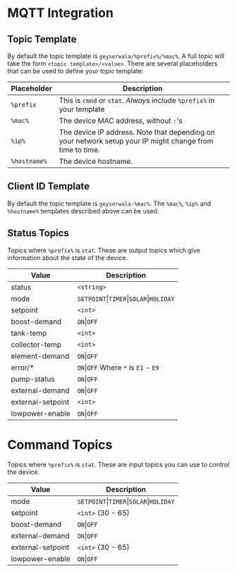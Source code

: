 # MQTT Integration
## Topic Template
By default the topic template is `geyserwala/%prefix%/%mac%`. A full topic will take the form `<topic template>/<value>`. There are several placeholders that can be used to define your topic template:

| Placeholder | Description |
|---|---|
| `%prefix` | This is `cmnd` or `stat`. *Always* include `%prefix%` in your template |
| `%mac%` | The device MAC address, without `:`'s |
| `%ip%` | The device IP address. Note that depending on your network setup your IP might change from time to time. |
| `%hostname%` | The device hostname. |

## Client ID Template
By default the topic template is `geyserwala-%mac%`. The `%mac%`, `%ip%` and `%hostname%` templates described above can be used.

## Status Topics
Topics where `%prefix%` is `stat`. These are output topics which give information about the state of the device.

| Value | Description |
|---|---|
| status | `<string>` |
| mode | `SETPOINT`\|`TIMER`\|`SOLAR`\|`HOLIDAY` |
| setpoint | `<int>` |
| boost-demand |  `ON`\|`OFF`  |
| tank-temp | `<int>` |
| collector-temp |  `<int>`|
| element-demand | `ON`\|`OFF` |
| error/* |  `ON`\|`OFF` Where `*` is `E1` - `E9` |
| pump-status |  `ON`\|`OFF` |
| external-demand | `ON`\|`OFF` |
| external-setpoint | `<int>` |
| lowpower-enable | `ON`\|`OFF` |

# Command Topics
Topics where `%prefix%` is `stat`. These are input topics you can use to control the device.

| Value | Description |
|---|---|
| mode | `SETPOINT`\|`TIMER`\|`SOLAR`\|`HOLIDAY` |
| setpoint | `<int>` (30 - 65) |
| boost-demand | `ON`\|`OFF` |
| external-demand | `ON`\|`OFF` |
| external-setpoint | `<int>` (30 - 65) |
| lowpower-enable | `ON`\|`OFF` |
